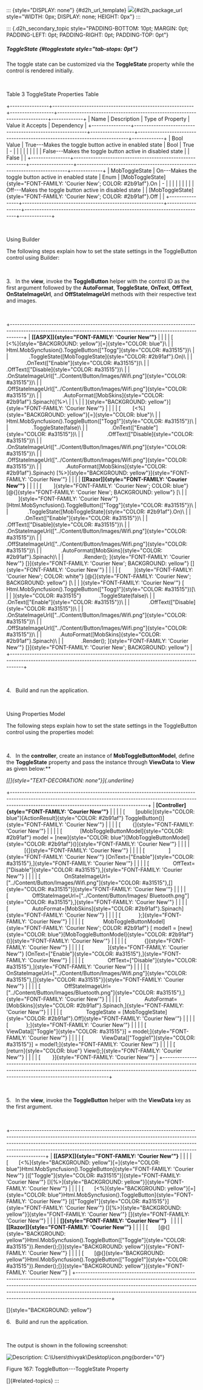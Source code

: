 ::: {style="DISPLAY: none"}
[](ms-xhelp:///?Id=d2h_url_template){#d2h_url_template} ![](!package_url!){#d2h_package_url style="WIDTH: 0px; DISPLAY: none; HEIGHT: 0px"}
:::

::: {.d2h_secondary_topic style="PADDING-BOTTOM: 10pt; MARGIN: 0pt; PADDING-LEFT: 0pt; PADDING-RIGHT: 0pt; PADDING-TOP: 0pt"}
##### ToggleState {#togglestate style="tab-stops: 0pt"}

The toggle state can be customized via the **ToggleState** property while the control is rendered initially.

 

Table 3 ToggleState Properties Table

+----------------+----------------------------------------------------------+------------------+--------------------------------------------------------------------------+-------------+
| Name           | Description                                              | Type of Property | Value it Accepts                                                         | Dependency  |
+----------------+----------------------------------------------------------+------------------+--------------------------------------------------------------------------+-------------+
| Bool Value     | True---Makes the toggle button active in enabled state   | Bool             | True                                                                     | \-          |
|                |                                                          |                  |                                                                          |             |
|                | False---Makes the toggle button active in disabled state |                  | False                                                                    |             |
+----------------+----------------------------------------------------------+------------------+--------------------------------------------------------------------------+-------------+
| MobToggleState | On---Makes the toggle button active in enabled state     | Enum             | [MobToggleState]{style="FONT-FAMILY: 'Courier New'; COLOR: #2b91af"}.On  | \-          |
|                |                                                          |                  |                                                                          |             |
|                | Off---Makes the toggle button active in disabled state   |                  | [MobToggleState]{style="FONT-FAMILY: 'Courier New'; COLOR: #2b91af"}.Off |             |
+----------------+----------------------------------------------------------+------------------+--------------------------------------------------------------------------+-------------+

 

Using Builder

The following steps explain how to set the state settings in the ToggleButton control using Builder:

 

3.   In the **view**, invoke the **ToggleButton** helper with the control ID as the first argument followed by the **AutoFormat**, **ToggleState**, **OnText**, **OffText**, **OnStateImageUrl**, and **OffStateImageUrl** methods with their respective text and images.

 

+-----------------------------------------------------------------------------------------------------------------------------------------------------------------+
| **[\[ASPX\]]{style="FONT-FAMILY: 'Courier New'"}**                                                                                                              |
|                                                                                                                                                                 |
| [        [\<%]{style="BACKGROUND: yellow"}[=]{style="COLOR: blue"}\                                                                                             |
|           Html.MobSyncfusion().ToggleButton([\"Togg\"]{style="COLOR: #a31515"})\                                                                                |
|              .ToggleState([MobToggleState]{style="COLOR: #2b91af"}.On)\                                                                                         |
|              .OnText([\"Enable\"]{style="COLOR: #a31515"})\                                                                                                     |
|              .OffText([\"Disable]{style="COLOR: #a31515"})\                                                                                                     |
|              .OnStateImageUrl([\"../Content/Button/Images/Wifi.png\"]{style="COLOR: #a31515"})\                                                                 |
|              .OffStateImageUrl([\"../Content/Button/Images/Wifi.png\"]{style="COLOR: #a31515"})\                                                                |
|              .AutoFormat([MobSkins]{style="COLOR: #2b91af"}.Spinach)[%\>\                                                                                       |
| \                                                                                                                                                               |
| ]{style="BACKGROUND: yellow"}]{style="FONT-FAMILY: 'Courier New'"}                                                                                              |
|                                                                                                                                                                 |
| [        [\<%]{style="BACKGROUND: yellow"}[=]{style="COLOR: blue"}\                                                                                             |
|            Html.MobSyncfusion().ToggleButton([\"Togg1\"]{style="COLOR: #a31515"})\                                                                              |
|                .ToggleState(false)\                                                                                                                             |
|                .OnText([\"Enable\"]{style="COLOR: #a31515"})\                                                                                                   |
|                .OffText([\"Disable]{style="COLOR: #a31515"})\                                                                                                   |
|                .OnStateImageUrl([\"../Content/Button/Images/Wifi.png\"]{style="COLOR: #a31515"})\                                                               |
|                .OffStateImageUrl([\"../Content/Button/Images/Wifi.png\"]{style="COLOR: #a31515"})\                                                              |
|                .AutoFormat([MobSkins]{style="COLOR: #2b91af"}.Spinach) [%\>]{style="BACKGROUND: yellow"}]{style="FONT-FAMILY: 'Courier New'"}                   |
|                                                                                                                                                                 |
| **[\[Razor\]]{style="FONT-FAMILY: 'Courier New'"}**                                                                                                             |
|                                                                                                                                                                 |
| [        ]{style="FONT-FAMILY: 'Courier New'; COLOR: blue"} [\@{]{style="FONT-FAMILY: 'Courier New'; BACKGROUND: yellow"} [\                                    |
|         ]{style="FONT-FAMILY: 'Courier New'"} [Html.MobSyncfusion().ToggleButton([\"Togg\"]{style="COLOR: #a31515"})\                                           |
|             .ToggleState([MobToggleState]{style="COLOR: #2b91af"}.On)\                                                                                          |
|             .OnText([\"Enable\"]{style="COLOR: #a31515"})\                                                                                                      |
|             .OffText([\"Disable]{style="COLOR: #a31515"})\                                                                                                      |
|             .OnStateImageUrl([\"../Content/Button/Images/Wifi.png\"]{style="COLOR: #a31515"})\                                                                  |
|             .OffStateImageUrl([\"../Content/Button/Images/Wifi.png\"]{style="COLOR: #a31515"})\                                                                 |
|             .AutoFormat([MobSkins]{style="COLOR: #2b91af"}.Spinach)\                                                                                            |
|             .Render(); ]{style="FONT-FAMILY: 'Courier New'"} [}]{style="FONT-FAMILY: 'Courier New'; BACKGROUND: yellow"} []{style="FONT-FAMILY: 'Courier New'"} |
|                                                                                                                                                                 |
| [         ]{style="FONT-FAMILY: 'Courier New'; COLOR: white"} [\@{]{style="FONT-FAMILY: 'Courier New'; BACKGROUND: yellow"} [\                                  |
| ]{style="FONT-FAMILY: 'Courier New'"} [         Html.MobSyncfusion().ToggleButton([\"Togg1\"]{style="COLOR: #a31515"})[\                                        |
| ]{style="COLOR: #a31515"}            .ToggleState(false)\                                                                                                       |
|             .OnText([\"Enable\"]{style="COLOR: #a31515"})\                                                                                                      |
|             .OffText([\"Disable]{style="COLOR: #a31515"})\                                                                                                      |
|             .OnStateImageUrl([\"../Content/Button/Images/Wifi.png\"]{style="COLOR: #a31515"})\                                                                  |
|             .OffStateImageUrl([\"../Content/Button/Images/Wifi.png\"]{style="COLOR: #a31515"})\                                                                 |
|            .AutoFormat([MobSkins]{style="COLOR: #2b91af"}.Spinach)\                                                                                             |
|            .Render(); ]{style="FONT-FAMILY: 'Courier New'"} [}]{style="FONT-FAMILY: 'Courier New'; BACKGROUND: yellow"}                                         |
+-----------------------------------------------------------------------------------------------------------------------------------------------------------------+

 

4.   Build and run the application.

 

Using Properties Model

The following steps explain how to set the state settings in the ToggleButton control using the properties model:

 

4.   In the **controller**, create an instance of **MobToggleButtonModel**, define the **ToggleState** property and pass the instance through **ViewData** to **View** as given below:**

*[[]{style="TEXT-DECORATION: none"}]{.underline}*  

+--------------------------------------------------------------------------------------------------------------------------------------------------------------------------------------------------------------------+
| **[Controller]{style="FONT-FAMILY: 'Courier New'"}**                                                                                                                                                               |
|                                                                                                                                                                                                                    |
| [       [public]{style="COLOR: blue"}[ActionResult]{style="COLOR: #2b91af"} ToggleButton()]{style="FONT-FAMILY: 'Courier New'"}                                                                                    |
|                                                                                                                                                                                                                    |
| [        {]{style="FONT-FAMILY: 'Courier New'"}                                                                                                                                                                    |
|                                                                                                                                                                                                                    |
| [            [MobToggleButtonModel]{style="COLOR: #2b91af"} model = [new]{style="COLOR: blue"}[MobToggleButtonModel]{style="COLOR: #2b91af"}()]{style="FONT-FAMILY: 'Courier New'"}                                |
|                                                                                                                                                                                                                    |
|             [{]{style="FONT-FAMILY: 'Courier New'"}                                                                                                                                                                |
|                                                                                                                                                                                                                    |
| [                ]{style="FONT-FAMILY: 'Courier New'"} [OnText=[\"Enable\"]{style="COLOR: #a31515"},]{style="FONT-FAMILY: 'Courier New'"}                                                                          |
|                                                                                                                                                                                                                    |
| [                OffText=[\"Disable\"]{style="COLOR: #a31515"},]{style="FONT-FAMILY: 'Courier New'"}                                                                                                               |
|                                                                                                                                                                                                                    |
| [                OnStateImageUrl=[\"../Content/Button/Images/Wifi.png\"]{style="COLOR: #a31515"},[]{style="COLOR: #a31515"}]{style="FONT-FAMILY: 'Courier New'"}                                                   |
|                                                                                                                                                                                                                    |
| [                OffStateImageUrl=[\"../Content/Button/Images/ Bluetooth.png\"]{style="COLOR: #a31515"},]{style="FONT-FAMILY: 'Courier New'"}                                                                      |
|                                                                                                                                                                                                                    |
| [                AutoFormat=[MobSkins]{style="COLOR: #2b91af"}.Spinach]{style="FONT-FAMILY: 'Courier New'"}                                                                                                        |
|                                                                                                                                                                                                                    |
| [            };]{style="FONT-FAMILY: 'Courier New'"}                                                                                                                                                               |
|                                                                                                                                                                                                                    |
| [             MobToggleButtonModel]{style="FONT-FAMILY: 'Courier New'; COLOR: #2b91af"} [ model1 = [new]{style="COLOR: blue"}[MobToggleButtonModel]{style="COLOR: #2b91af"}()]{style="FONT-FAMILY: 'Courier New'"} |
|                                                                                                                                                                                                                    |
| [            {]{style="FONT-FAMILY: 'Courier New'"}                                                                                                                                                                |
|                                                                                                                                                                                                                    |
| [                ]{style="FONT-FAMILY: 'Courier New'"} [OnText=[\"Enable\"]{style="COLOR: #a31515"},]{style="FONT-FAMILY: 'Courier New'"}                                                                          |
|                                                                                                                                                                                                                    |
| [                OffText=[\"Disable\"]{style="COLOR: #a31515"},]{style="FONT-FAMILY: 'Courier New'"}                                                                                                               |
|                                                                                                                                                                                                                    |
| [                OnStateImageUrl=[\"../Content/Button/Images/Wifi.png\"]{style="COLOR: #a31515"},[]{style="COLOR: #a31515"}]{style="FONT-FAMILY: 'Courier New'"}                                                   |
|                                                                                                                                                                                                                    |
| [                OffStateImageUrl=[\"../Content/Button/Images/Bluetooth.png\"]{style="COLOR: #a31515"},]{style="FONT-FAMILY: 'Courier New'"}                                                                       |
|                                                                                                                                                                                                                    |
| [                AutoFormat=[MobSkins]{style="COLOR: #2b91af"}.Spinach,]{style="FONT-FAMILY: 'Courier New'"}                                                                                                       |
|                                                                                                                                                                                                                    |
| [                ToggleState = [MobToggleState]{style="COLOR: #2b91af"}.Off]{style="FONT-FAMILY: 'Courier New'"}                                                                                                   |
|                                                                                                                                                                                                                    |
| [            };]{style="FONT-FAMILY: 'Courier New'"}                                                                                                                                                               |
|                                                                                                                                                                                                                    |
| [            ViewData\[[\"Toggle\"]{style="COLOR: #a31515"}\] = model;]{style="FONT-FAMILY: 'Courier New'"}                                                                                                        |
|                                                                                                                                                                                                                    |
| [            ViewData\[[\"Toggle1\"]{style="COLOR: #a31515"}\] = model1;]{style="FONT-FAMILY: 'Courier New'"}                                                                                                      |
|                                                                                                                                                                                                                    |
| [            [return]{style="COLOR: blue"} View();]{style="FONT-FAMILY: 'Courier New'"}                                                                                                                            |
|                                                                                                                                                                                                                    |
| [        }]{style="FONT-FAMILY: 'Courier New'"}                                                                                                                                                                    |
+--------------------------------------------------------------------------------------------------------------------------------------------------------------------------------------------------------------------+

 

5.   In the **view**, invoke the **ToggleButton** helper with the **ViewData** key as the first argument.

 

+--------------------------------------------------------------------------------------------------------------------------------------------------------------------------------------------------------------------------------------------------------------------------------------------------------------------------------------+
| **[\[ASPX\]]{style="FONT-FAMILY: 'Courier New'"}**                                                                                                                                                                                                                                                                                   |
|                                                                                                                                                                                                                                                                                                                                      |
| [       [\<%]{style="BACKGROUND: yellow"}[=]{style="COLOR: blue"}Html.MobSyncfusion().ToggleButton]{style="FONT-FAMILY: 'Courier New'"} [([\"Toggle\"]{style="COLOR: #a31515"}]{style="FONT-FAMILY: 'Courier New'"} [)[%\>]{style="BACKGROUND: yellow"}]{style="FONT-FAMILY: 'Courier New'"}                                         |
|                                                                                                                                                                                                                                                                                                                                      |
| [       [\<%]{style="BACKGROUND: yellow"}[=]{style="COLOR: blue"}Html.MobSyncfusion().ToggleButton]{style="FONT-FAMILY: 'Courier New'"} [([\"Toggle1\"]{style="COLOR: #a31515"}]{style="FONT-FAMILY: 'Courier New'"} [)[%\>]{style="BACKGROUND: yellow"}]{style="FONT-FAMILY: 'Courier New'"} []{style="FONT-FAMILY: 'Courier New'"} |
|                                                                                                                                                                                                                                                                                                                                      |
| **[]{style="FONT-FAMILY: 'Courier New'"}**                                                                                                                                                                                                                                                                                           |
|                                                                                                                                                                                                                                                                                                                                      |
| **[\[Razor\]]{style="FONT-FAMILY: 'Courier New'"}**                                                                                                                                                                                                                                                                                  |
|                                                                                                                                                                                                                                                                                                                                      |
| [       [\@{]{style="BACKGROUND: yellow"}Html.MobSyncfusion().ToggleButton([\"Toggle\"]{style="COLOR: #a31515"}).Render();[}]{style="BACKGROUND: yellow"}]{style="FONT-FAMILY: 'Courier New'"}                                                                                                                                       |
|                                                                                                                                                                                                                                                                                                                                      |
| [       [\@{]{style="BACKGROUND: yellow"}Html.MobSyncfusion().ToggleButton([\"Toggle1\"]{style="COLOR: #a31515"}).Render();[}]{style="BACKGROUND: yellow"}]{style="FONT-FAMILY: 'Courier New'"}                                                                                                                                      |
+--------------------------------------------------------------------------------------------------------------------------------------------------------------------------------------------------------------------------------------------------------------------------------------------------------------------------------------+

[]{style="BACKGROUND: yellow"} 

6.   Build and run the application.

 

The output is shown in the following screenshot:

![Description: C:\\Users\\thivyak\\Desktop\\icon.png](ImagesExt/image103_102.jpg){border="0"}

Figure 167: ToggleButton---ToggleState Property

[]{#related-topics}
:::
